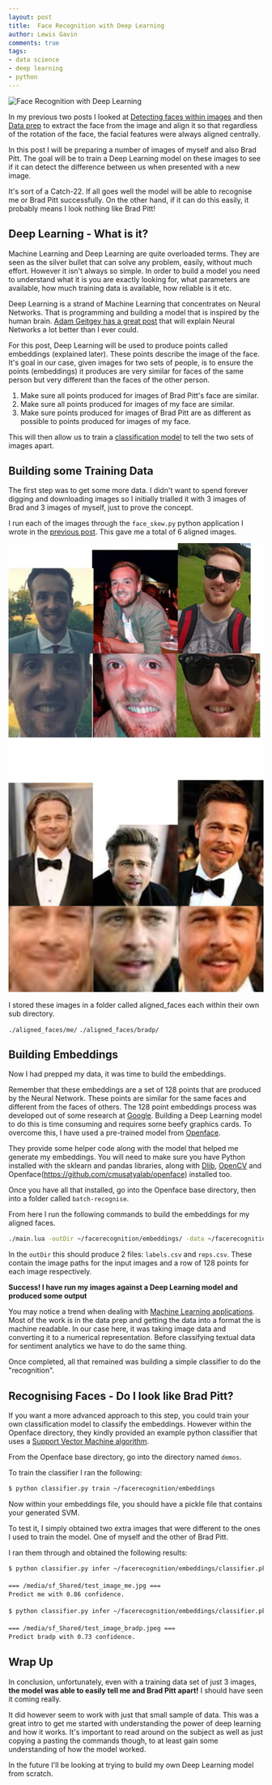 ```yaml
--- 
layout: post 
title:  Face Recognition with Deep Learning
author: Lewis Gavin 
comments: true 
tags: 
- data science
- deep learning
- python
---
```


![Face Recognition with Deep Learning](../images/face_recognition.jp2)

In my previous two posts I looked at [Detecting faces within images](http://www.lewisgavin.co.uk/FaceRecognition) and then [Data prep](http://www.lewisgavin.co.uk/ImageDataPrep) to extract the face from the image and align it so that regardless of the rotation of the face, the facial features were always aligned centrally.

In this post I will be preparing a number of images of myself and also Brad Pitt. The goal will be to train a Deep Learning model on these images to see if it can detect the difference between us when presented with a new image.

It's sort of a Catch-22. If all goes well the model will be able to recognise me or Brad Pitt successfully. On the other hand, if it can do this easily, it probably means I look nothing like Brad Pitt!

## Deep Learning - What is it?

Machine Learning and Deep Learning are quite overloaded terms. They are seen as the silver bullet that can solve any problem, easily, without much effort. However it isn't always so simple. In order to build a model you need to understand what it is you are exactly looking for, what parameters are available, how much training data is available, how reliable is it etc.

Deep Learning is a strand of Machine Learning that concentrates on Neural Networks. That is programming and building a model that is inspired by the human brain. [Adam Geitgey has a great post](https://medium.com/@ageitgey/machine-learning-is-fun-part-2-a26a10b68df3#.7nppi8lvx) that will explain Neural Networks a lot better than I ever could.

For this post, Deep Learning will be used to produce points called embeddings (explained later). These points describe the image of the face. It's goal in our case, given images for two sets of people, is to ensure the points (embeddings) it produces are very similar for faces of the same person but very different than the faces of the other person.

1. Make sure all points produced for images of Brad Pitt's face are similar.
2. Make sure all points produced for images of my face are similar.
3. Make sure points produced for images of Brad Pitt are as different as possible to points produced for images of my face.

This will then allow us to train a [classification model](http://www.lewisgavin.co.uk/Machine-Learning-Basics/) to tell the two sets of images apart.

## Building some Training Data

The first step was to get some more data. I didn't want to spend forever digging and downloading images so I initially trialled it with 3 images of Brad and 3 images of myself, just to prove the concept.

I run each of the images through the `face_skew.py` python application I wrote in the [previous post](http://www.lewisgavin.co.uk/ImageDataPrep). This gave me a total of 6 aligned images. 

![Me and Brad Pitt with Face Skew](../images/me_bradp_skew.jpg)

I stored these images in a folder called aligned_faces each within their own sub directory.

`./aligned_faces/me/`
`./aligned_faces/bradp/`

## Building Embeddings

Now I had prepped my data, it was time to build the embeddings. 

Remember that these embeddings are a set of 128 points that are produced by the Neural Network. These points are similar for the same faces and different from the faces of others. The 128 point embeddings process was developed out of some research at [Google](http://www.cv-foundation.org/openaccess/content_cvpr_2015/app/1A_089.pdf). Building a Deep Learning model to do this is time consuming and requires some beefy graphics cards. To overcome this, I have used a pre-trained model from [Openface](https://github.com/cmusatyalab/openface).

They provide some helper code along with the model that helped me generate my embeddings. You will need to make sure you have Python installed with the sklearn and pandas libraries, along with [Dlib](https://pypi.python.org/pypi/dlib#downloads), [OpenCV](http://docs.opencv.org/3.2.0/da/df6/tutorial_py_table_of_contents_setup.html) and Openface(https://github.com/cmusatyalab/openface) installed too. 

Once you have all that installed, go into the Openface base directory, then into a folder called `batch-recognise`.

From here I run the following commands to build the embeddings for my aligned faces.

~~~bash
./main.lua -outDir ~/facerecognition/embeddings/ -data ~/facerecognition/aligned_faces/
~~~

In the `outDir` this should produce 2 files: `labels.csv` and `reps.csv`. These contain the image paths for the input images and a row of 128 points for each image respectively.

**Success! I have run my images against a Deep Learning model and produced some output**

You may notice a trend when dealing with [Machine Learning applications](http://www.lewisgavin.co.uk/tag/machine%20learning/). Most of the work is in the data prep and getting the data into a format the is machine readable. In our case here, it was taking image data and converting it to a numerical representation. Before classifying textual data for sentiment analytics we have to do the same thing.

Once completed, all that remained was building a simple classifier to do the "recognition".

## Recognising Faces - Do I look like Brad Pitt?

If you want a more advanced approach to this step, you could train your own classification model to classify the embeddings. However within the Openface directory, they kindly provided an example python classifier that uses a [Support Vector Machine algorithm](http://www.lewisgavin.co.uk/Machine-Learning-SVM/).

From the Openface base directory, go into the directory named `demos`.

To train the classifier I ran the following:

~~~bash
$ python classifier.py train ~/facerecognition/embeddings
~~~

Now within your embeddings file, you should have a pickle file that contains your generated SVM.

To test it, I simply obtained two extra images that were different to the ones I used to train the model. One of myself and the other of Brad Pitt.

I ran them through and obtained the following results:

~~~bash
$ python classifier.py infer ~/facerecognition/embeddings/classifier.pkl /media/sf_Shared/test_image_me.jpg

=== /media/sf_Shared/test_image_me.jpg ===
Predict me with 0.86 confidence.

$ python classifier.py infer ~/facerecognition/embeddings/classifier.pkl /media/sf_Shared/test_image_bradp.jpeg

=== /media/sf_Shared/test_image_bradp.jpeg ===
Predict bradp with 0.73 confidence.

~~~


## Wrap Up

In conclusion, unfortunately, even with a training data set of just 3 images, **the model was able to easily tell me and Brad Pitt apart!** I should have seen it coming really.

It did however seem to work with just that small sample of data. This was a great intro to get me started with understanding the power of deep learning and how it works. It's important to read around on the subject as well as just copying a pasting the commands though, to at least gain some understanding of how the model worked. 

In the future I'll be looking at trying to build my own Deep Learning model from scratch.
